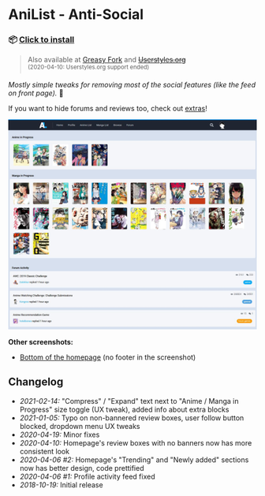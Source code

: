 # AniList - Anti-Social

### 📦 [Click to install](https://github.com/krisu5/userstyles/raw/master/AniList%20-%20Anti-Social/anilist_anti-social.user.css)

> Also available at [Greasy Fork](https://greasyfork.org/en/scripts/397799-anilist-anti-social) and ~~[Userstyles.org](https://33kk.github.io/uso-archive/?author=krisu&style=165051)~~<br>
<sup>(2020-04-10: Userstyles.org support ended)</sup>

*Mostly simple tweaks for removing most of the social features (like the feed on front page).* 🎎

If you want to hide forums and reviews too, check out [extras](https://gist.github.com/krisu5/7bd54d2e0a07a00630370c14d62563b2#gistcomment-3630296)!

![Userstyle screenshot](screenshots/1_homepage_top.jpg)

**Other screenshots:**
- [Bottom of the homepage](screenshots/2_homepage_bottom.jpg) (no footer in the screenshot)

## Changelog

- *2021-02-14:* "Compress" / "Expand" text next to "Anime / Manga in Progress" size toggle (UX tweak), added info about extra blocks
- *2021-01-05:* Typo on non-bannered review boxes, user follow button blocked, dropdown menu UX tweaks
- *2020-04-19:* Minor fixes
- *2020-04-10:* Homepage's review boxes with no banners now has more consistent look
- *2020-04-06 #2:* Homepage's "Trending" and "Newly added" sections now has better design, code prettified
- *2020-04-06 #1:* Profile activity feed fixed
- *2018-10-19:* Initial release